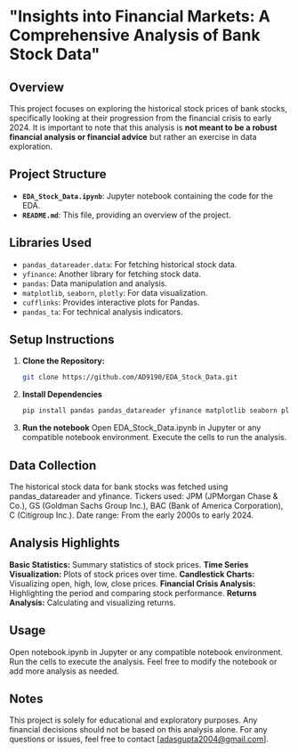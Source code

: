 # "Insights into Financial Markets: A Comprehensive Analysis of Bank Stock Data"

## Overview
This project focuses on exploring the historical stock prices of bank stocks, specifically looking at their progression from the financial crisis to early 2024. It is important to note that this analysis is **not meant to be a robust financial analysis or financial advice** but rather an exercise in data exploration.

## Project Structure
- **`EDA_Stock_Data.ipynb`**: Jupyter notebook containing the code for the EDA.
- **`README.md`**: This file, providing an overview of the project.

## Libraries Used
- `pandas_datareader.data`: For fetching historical stock data.
- `yfinance`: Another library for fetching stock data.
- `pandas`: Data manipulation and analysis.
- `matplotlib`, `seaborn`, `plotly`: For data visualization.
- `cufflinks`: Provides interactive plots for Pandas.
- `pandas_ta`: For technical analysis indicators.

## Setup Instructions
1. **Clone the Repository:**
   ```bash
   git clone https://github.com/AD9190/EDA_Stock_Data.git
2. **Install Dependencies**
   ```bash
   pip install pandas pandas_datareader yfinance matplotlib seaborn plotly cufflinks pandas_ta
3. **Run the notebook**
   Open EDA_Stock_Data.ipynb in Jupyter or any compatible notebook environment.
   Execute the cells to run the analysis.
 ## Data Collection
   The historical stock data for bank stocks was fetched using pandas_datareader and yfinance.
   Tickers used: JPM (JPMorgan Chase & Co.), GS (Goldman Sachs Group Inc.), BAC (Bank of America Corporation), C (Citigroup Inc.).
   Date range: From the early 2000s to early 2024.
## Analysis Highlights
   **Basic Statistics:** Summary statistics of stock prices.
   **Time Series Visualization:** Plots of stock prices over time.
   **Candlestick Charts:** Visualizing open, high, low, close prices.
   **Financial Crisis Analysis:** Highlighting the period and comparing stock performance.
   **Returns Analysis:** Calculating and visualizing returns.
## Usage
  Open notebook.ipynb in Jupyter or any compatible notebook environment.
  Run the cells to execute the analysis.
  Feel free to modify the notebook or add more analysis as needed.
## Notes
  This project is solely for educational and exploratory purposes.
  Any financial decisions should not be based on this analysis alone.
  For any questions or issues, feel free to contact [adasgupta2004@gmail.com].


